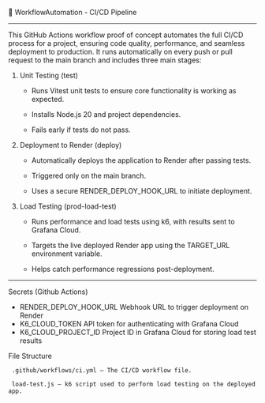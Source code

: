 🚀 WorkflowAutomation - CI/CD Pipeline

----------------------------------------------------------------------------------


This GitHub Actions workflow proof of concept automates the full CI/CD process for a project, ensuring code quality, performance, and seamless deployment to production. It runs automatically on every push or pull request to the main branch and includes three main stages:



1. Unit Testing (test)

   - Runs Vitest unit tests to ensure core functionality is working as expected.

   - Installs Node.js 20 and project dependencies.

   - Fails early if tests do not pass.

2. Deployment to Render (deploy)

   - Automatically deploys the application to Render after passing tests.

   - Triggered only on the main branch.

   - Uses a secure RENDER_DEPLOY_HOOK_URL to initiate deployment.

3. Load Testing (prod-load-test)

   - Runs performance and load tests using k6, with results sent to Grafana Cloud.

   - Targets the live deployed Render app using the TARGET_URL environment variable.

   - Helps catch performance regressions post-deployment.

----------------------------------------------------------------------------------

Secrets (Github Actions)

  - RENDER_DEPLOY_HOOK_URL	Webhook URL to trigger deployment on Render
  - K6_CLOUD_TOKEN	API token for authenticating with Grafana Cloud
  - K6_CLOUD_PROJECT_ID	Project ID in Grafana Cloud for storing load test results

File Structure

     .github/workflows/ci.yml — The CI/CD workflow file.

     load-test.js — k6 script used to perform load testing on the deployed app.
